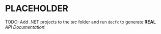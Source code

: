 # PLACEHOLDER
TODO: Add .NET projects to the *src* folder and run `docfx` to generate **REAL** *API Documentation*!
